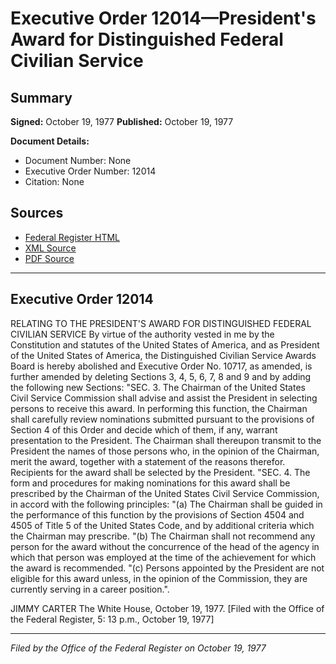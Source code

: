 # Executive Order 12014—President's Award for Distinguished Federal Civilian Service

## Summary

**Signed:** October 19, 1977
**Published:** October 19, 1977

**Document Details:**
- Document Number: None
- Executive Order Number: 12014
- Citation: None

## Sources
- [Federal Register HTML](https://www.presidency.ucsb.edu/documents/executive-order-12014-presidents-award-for-distinguished-federal-civilian-service)
- [XML Source](None)
- [PDF Source](None)

---

## Executive Order 12014

RELATING TO THE PRESIDENT'S AWARD FOR DISTINGUISHED FEDERAL CIVILIAN SERVICE
By virtue of the authority vested in me by the Constitution and statutes of the United States of America, and as President of the United States of America, the Distinguished Civilian Service Awards Board is hereby abolished and Executive Order No. 10717, as amended, is further amended by deleting Sections 3, 4, 5, 6, 7, 8 and 9 and by adding the following new Sections:
"SEC. 3. The Chairman of the United States Civil Service Commission shall advise and assist the President in selecting persons to receive this award. In performing this function, the Chairman shall carefully review nominations submitted pursuant to the provisions of Section 4 of this Order and decide which of them, if any, warrant presentation to the President. The Chairman shall thereupon transmit to the President the names of those persons who, in the opinion of the Chairman, merit the award, together with a statement of the reasons therefor. Recipients for the award shall be selected by the President.
"SEC. 4. The form and procedures for making nominations for this award shall be prescribed by the Chairman of the United States Civil Service Commission, in accord with the following principles:
"(a) The Chairman shall be guided in the performance of this function by the provisions of Section 4504 and 4505 of Title 5 of the United States Code, and by additional criteria which the Chairman may prescribe.
"(b) The Chairman shall not recommend any person for the award without the concurrence of the head of the agency in which that person was employed at the time of the achievement for which the award is recommended.
"(c) Persons appointed by the President are not eligible for this award unless, in the opinion of the Commission, they are currently serving in a career position.".

JIMMY CARTER
The White House,
October 19, 1977.
[Filed with the Office of the Federal Register, 5: 13 p.m., October 19, 1977]

---

*Filed by the Office of the Federal Register on October 19, 1977*
